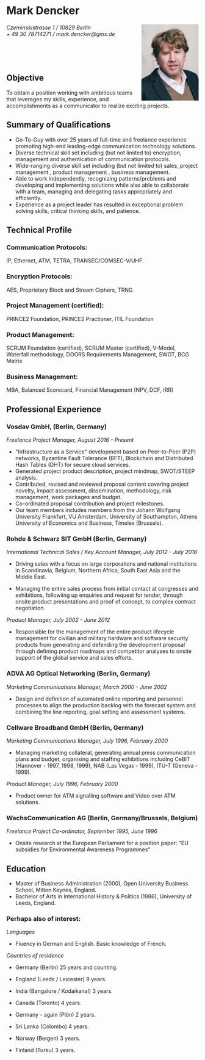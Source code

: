 Mark Dencker
===============

<div>
<img src="https://raw.githubusercontent.com/MBDencker/resume/master/_MG_0438.jpg" width="150" align="right">

_Czeminskistrasse 1 / 10829 Berlin_  
_+ 49 30 78714271 / mark.dencker@gmx.de_
</div>

<br />
<br />
<br />



Objective
---------

To obtain a position working with ambitious teams that leverages my skills,
experience, and accomplishments as a communicator to realize exciting projects.

Summary of Qualifications
-------------------------

* Go-To-Guy with over 25 years of full-time and freelance experience
  promoting high-end leading-edge communication technology solutions.
* Diverse technical skill set including (but not limited to) encryption, management and authentication of communication protocols. 
* Wide-ranging diverse skill set including (but not limited to) sales, project management , product management , business management.
* Able to work independently, recognizing patterns/problems and developing and
  implementing solutions while also able to collaborate with a team, managing
  and delegating tasks appropriately and efficiently.
* Experience as a project leader has resulted in
  exceptional problem solving skills, critical thinking skills, and patience.

Technical Profile
-----------------

### Communication Protocols:

IP, Ethernet, ATM, TETRA, TRANSEC/COMSEC-V/UHF. 

### Encryption Protocols:

AES, Proprietary Block and Stream Ciphers, TRNG

### Project Management (certified):

PRINCE2 Foundation, PRINCE2 Practioner, ITIL Foundation

### Product Management:

SCRUM Foundation (certified), SCRUM Master (certified), V-Model, Waterfall methodology, DOORS Requirements Management, SWOT, BCG Matrix

### Business Management:

MBA, Balanced Scorecard, Financial Management (NPV, DCF, IRR)

Professional Experience
-----------------------

### Vosdav GmbH, (Berlin, Germany)

_Freelance Project Manager, August 2016 - Present_

* "Infrastructure as a Service" development based on Peer-to-Peer (P2P) networks, Byzantine Fault Tolerance (BFT), Blockchain and Distributed Hash Tables (DHT) for secure cloud services.
* Generated project product description, project mindmap, SWOT/STEEP analysis.
* Contributed, revised and reviewed proposal content covering project novelty, impact assessment, dissemination, methodology, risk management, work packages and budget.  
* Co-ordinated proposal contribution and project milestones. 
* Our team members includes members from the Johann Wolfgang University Frankfurt, VU Amsterdam, University of Southampton, Athens University of Economics and Business, Timelex (Brussels). 

### Rohde & Schwarz SIT GmbH (Berlin, Germany)

_International Technical Sales / Key Account Manager, July 2012 - July 2016_

* Driving sales with a focus on large corporations and national institutions in Scandinavia, Belgium, Northern Africa, South East Asia and the Middle East. 

* Managing the entire sales process from initial contact at congresses and exhibitions, followiing up enquiries and request for tender, through onsite product presentations and proof of concept, to complex contract negotiation. 

_Product Manager, July 2002 - June 2012_

* Responsible for the management of the entire product lifecycle management for civilian and military hardware and software security products from generating and defending the development proposal through defining product roadmaps and competitor analyses to onsite support of the global service and sales efforts.   

### ADVA AG Optical Networking (Berlin, Germany)

_Marketing Communications Manager, March 2000 - June 2002_

* Design and definition of automated online reporting and personnel processes to align the production backlog with the forecast system and combining the line reporting, goal setting and assessment systems.

### Cellware Broadband GmbH (Berlin, Germany)

_Marketing Communications Manager, July 1996, February 2000_

* Managing marketing collateral, generating annual press communication plans and budget, organising and staffing exhibitions including CeBIT (Hannover - 1997, 1998, 1999), NAB (Las Vegas - 1999), ITU-T (Geneva - 1999).

_Product Manager, July 1996, February 2000_

* Product owner for ATM signalling software and Video over ATM solutions.

### WachsCommunication AG (Berlin, Germany/Brussels, Belgium)

_Freelance Project Co-ordinator, September 1995, June 1996_

* Onsite research at the European Parliament for a position paper: "EU subsidies for Environmental Awareness Programmes"
  
Education
----------------------------

* Master of Business Administration (2000), Open University Business School, Milton Keynes, England.
* Bachelor of Arts in International History & Politics (1986), University of Leeds, England.


### Perhaps also of interest:

_Languages_

* Fluency in German and English. Basic knowledge of French.

_Countries of residence_

* Germany (Berlin) 25 years and counting.

* England (Leeds / Leicester) 9 years.

* India (Bangalore / Kodaikanal) 3 years.

* Canada (Toronto) 4 years.

* Germany - again (Plön) 2 years.

* Sri Lanka (Colombo) 4 years.

* Norway (Bergen) 3 years.

* Finland (Turku) 3 years.
